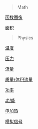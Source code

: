 
>Math

[函数图像](HanShu.html)

[面积](MianJi.html)


>Physics

[温度](WenDu.html)

[压力](Index.html)

[流量](LiuLiang.html)

[质量/体积流量](ZhiLiang.html)

[功率](GongLv.html)

[功/能](GongNeng.html)

[电加热](DianJiaRe.html)

[模拟信号](MoNiXinHao.html)

